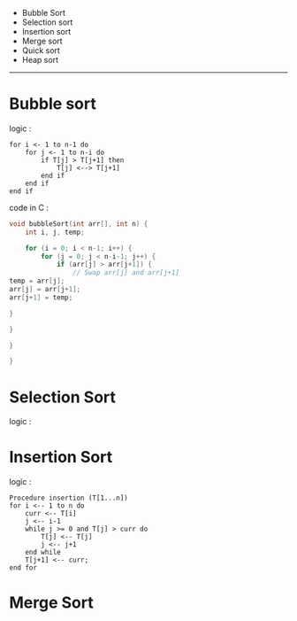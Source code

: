 - Bubble Sort
- Selection sort
- Insertion sort
- Merge sort
- Quick sort 
- Heap sort

---

# Bubble sort

logic : 
```logic
for i <- 1 to n-1 do
	for j <- 1 to n-i do
		if T[j] > T[j+1] then
			T[j] <--> T[j+1]
		end if
	end if
end if
```
code in C :
```C
void bubbleSort(int arr[], int n) {
	int i, j, temp;

	for (i = 0; i < n-1; i++) {
		for (j = 0; j < n-i-1; j++) {
			if (arr[j] > arr[j+1]) {
				// Swap arr[j] and arr[j+1]
temp = arr[j];
arr[j] = arr[j+1];
arr[j+1] = temp;

}

}

}

}
```
# Selection Sort
logic :

# Insertion Sort
logic : 
```logic
Procedure insertion (T[1...n])
for i <-- 1 to n do
	curr <-- T[i]
	j <-- i-1
	while j >= 0 and T[j] > curr do
		T[j] <-- T[j]
		j <-- j+1
	end while
	T[j+1] <-- curr;
end for
```

# Merge Sort
